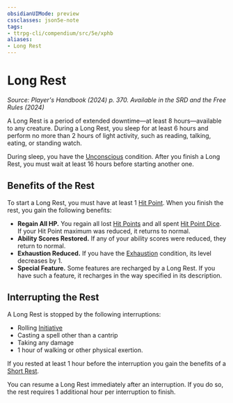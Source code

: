 ```yaml
---
obsidianUIMode: preview
cssclasses: json5e-note
tags:
- ttrpg-cli/compendium/src/5e/xphb
aliases:
- Long Rest
---
```

# Long Rest
*Source: Player's Handbook (2024) p. 370. Available in the <span title='Systems Reference Document (5.2)'>SRD</span> and the Free Rules (2024)* 

A Long Rest is a period of extended downtime—at least 8 hours—available to any creature. During a Long Rest, you sleep for at least 6 hours and perform no more than 2 hours of light activity, such as reading, talking, eating, or standing watch.

During sleep, you have the [Unconscious](Інструменти%20ДМ/CLI/rules/conditions.md#Unconscious) condition. After you finish a Long Rest, you must wait at least 16 hours before starting another one.

## Benefits of the Rest

To start a Long Rest, you must have at least 1 [Hit Point](Інструменти%20ДМ/CLI/rules/variant-rules/hit-points-xphb.md). When you finish the rest, you gain the following benefits:

- **Regain All HP.** You regain all lost [Hit Points](Інструменти%20ДМ/CLI/rules/variant-rules/hit-points-xphb.md) and all spent [Hit Point Dice](Інструменти%20ДМ/CLI/rules/variant-rules/hit-point-dice-xphb.md). If your Hit Point maximum was reduced, it returns to normal.  
- **Ability Scores Restored.** If any of your ability scores were reduced, they return to normal.  
- **Exhaustion Reduced.** If you have the [Exhaustion](Інструменти%20ДМ/CLI/rules/conditions.md#Exhaustion) condition, its level decreases by 1.  
- **Special Feature.** Some features are recharged by a Long Rest. If you have such a feature, it recharges in the way specified in its description.  

## Interrupting the Rest

A Long Rest is stopped by the following interruptions:

- Rolling [Initiative](Інструменти%20ДМ/CLI/rules/variant-rules/initiative-xphb.md)  
- Casting a spell other than a cantrip  
- Taking any damage  
- 1 hour of walking or other physical exertion.  

If you rested at least 1 hour before the interruption you gain the benefits of a [Short Rest](Інструменти%20ДМ/CLI/rules/variant-rules/short-rest-xphb.md).

You can resume a Long Rest immediately after an interruption. If you do so, the rest requires 1 additional hour per interruption to finish.